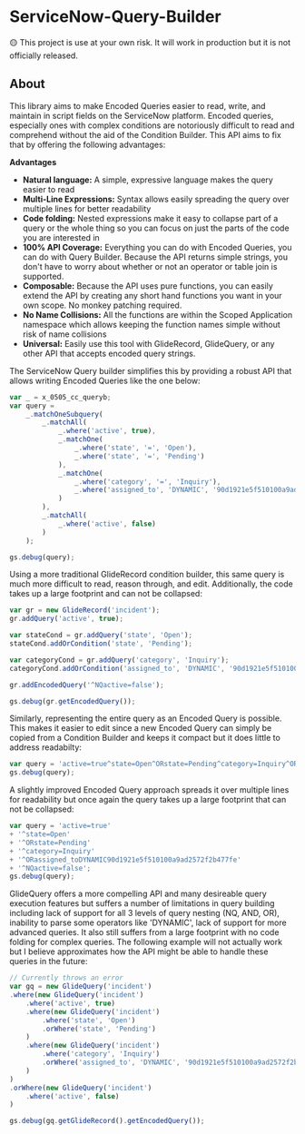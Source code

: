 # ServiceNow-Query-Builder

🟡 This project is use at your own risk. It will work in production but it is not officially released.

## About

This library aims to make Encoded Queries easier to read, write, and maintain in script fields on the ServiceNow platform. Encoded queries, especially ones with complex conditions are notoriously difficult to read and comprehend without the aid of the Condition Builder.  This API aims to fix that by offering the following advantages:

**Advantages**
- **Natural language:** A simple, expressive language makes the query easier to read
- **Multi-Line Expressions:** Syntax allows easily spreading the query over multiple lines for better readability
- **Code folding:** Nested expressions make it easy to collapse part of a query or the whole thing so you can focus on just the parts of the code you are interested in
- **100% API Coverage:** Everything you can do with Encoded Queries, you can do with Query Builder. Because the API returns simple strings, you don't have to worry about whether or not an operator or table join is supported.
- **Composable:** Because the API uses pure functions, you can easily extend the API by creating any short hand functions you want in your own scope. No monkey patching required.
- **No Name Collisions:** All the functions are within the Scoped Application namespace which allows keeping the function names simple without risk of name collisions
- **Universal:** Easily use this tool with GlideRecord, GlideQuery, or any other API that accepts encoded query strings.

The ServiceNow Query builder simplifies this by providing a robust API that allows writing Encoded Queries like the one below:

``` js
var _ = x_0505_cc_queryb;
var query = 
    _.matchOneSubquery(
        _.matchAll(
            _.where('active', true),
            _.matchOne(
                _.where('state', '=', 'Open'),
                _.where('state', '=', 'Pending')
            ),
            _.matchOne(
                _.where('category', '=', 'Inquiry'),
                _.where('assigned_to', 'DYNAMIC', '90d1921e5f510100a9ad2572f2b477fe')
            )
        ),
        _.matchAll(
            _.where('active', false)
        )
    );

gs.debug(query);
```

Using a more traditional GlideRecord condition builder, this same query is much more difficult to read, reason through, and edit.  Additionally, the code takes up a large footprint and can not be collapsed:

```js
var gr = new GlideRecord('incident');
gr.addQuery('active', true);

var stateCond = gr.addQuery('state', 'Open');
stateCond.addOrCondition('state', 'Pending');

var categoryCond = gr.addQuery('category', 'Inquiry');
categoryCond.addOrCondition('assigned_to', 'DYNAMIC', '90d1921e5f510100a9ad2572f2b477fe');

gr.addEncodedQuery('^NQactive=false');

gs.debug(gr.getEncodedQuery());
```

Similarly, representing the entire query as an Encoded Query is possible.  This makes it easier to edit since a new Encoded Query can simply be copied from a Condition Builder and keeps it compact but it does little to address readabilty:

```js
var query = 'active=true^state=Open^ORstate=Pending^category=Inquiry^ORassigned_toDYNAMIC90d1921e5f510100a9ad2572f2b477fe^NQactive=false';
gs.debug(query);
```

A slightly improved Encoded Query approach spreads it over multiple lines for readability but once again the query takes up a large footprint that can not be collapsed:

```js
var query = 'active=true' 
+ '^state=Open'
+ '^ORstate=Pending'
+ '^category=Inquiry' 
+ '^ORassigned_toDYNAMIC90d1921e5f510100a9ad2572f2b477fe'
+ '^NQactive=false';
gs.debug(query);
```

GlideQuery offers a more compelling API and many desireable query execution features but suffers a number of limitations in query building including lack of support for all 3 levels of query nesting (NQ, AND, OR), inability to parse some operators like 'DYNAMIC', lack of support for more advanced queries.  It also still suffers from a large footprint with no code folding for complex queries.  The following example will not actually work but I believe approximates how the API might be able to handle these queries in the future:

```js
// Currently throws an error
var gq = new GlideQuery('incident')
.where(new GlideQuery('incident')
    .where('active', true)
    .where(new GlideQuery('incident')
        .where('state', 'Open')
        .orWhere('state', 'Pending')
    )
    .where(new GlideQuery('incident')
        .where('category', 'Inquiry')
        .orWhere('assigned_to', 'DYNAMIC', '90d1921e5f510100a9ad2572f2b477fe')
    )
)
.orWhere(new GlideQuery('incident')
    .where('active', false)
)

gs.debug(gq.getGlideRecord().getEncodedQuery());
```
